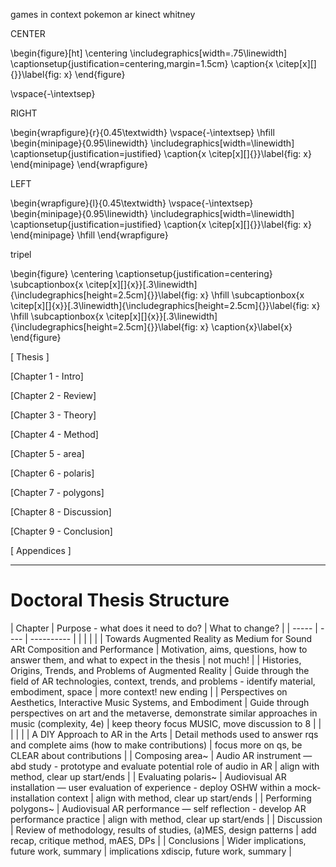 games in context
pokemon ar
kinect whitney

CENTER

\begin{figure}[ht]
        \centering
        \includegraphics[width=.75\linewidth]
        \captionsetup{justification=centering,margin=1.5cm}
        \caption{x \citep[x][]{}}\label{fig: x}
\end{figure}

\vspace{-\intextsep}


RIGHT

\begin{wrapfigure}{r}{0.45\textwidth}
        \vspace{-\intextsep}
        \hfill
        \begin{minipage}{0.95\linewidth}
                \includegraphics[width=\linewidth]
                \captionsetup{justification=justified}
                \caption{x \citep[x][]{}}\label{fig: x}
        \end{minipage}
\end{wrapfigure}

LEFT

\begin{wrapfigure}{l}{0.45\textwidth}
        \vspace{-\intextsep}
    \begin{minipage}{0.95\linewidth}
                \includegraphics[width=\linewidth]
                \captionsetup{justification=justified}
                \caption{x \citep[x][]{}}\label{fig: x}
        \end{minipage}
        \hfill
\end{wrapfigure}

tripel

\begin{figure}
    \centering
    \captionsetup{justification=centering}
    \subcaptionbox{x \citep[x][]{x}}[.3\linewidth]{\includegraphics[height=2.5cm]{}}\label{fig: x}
    \hfill
    \subcaptionbox{x \citep[x][]{x}}[.3\linewidth]{\includegraphics[height=2.5cm]{}}\label{fig: x}
    \hfill
    \subcaptionbox{x \citep[x][]{x}}[.3\linewidth]{\includegraphics[height=2.5cm]{}}\label{fig: x}
    \caption{x}\label{x}
\end{figure}


 [ Thesis ]
<!--    Archiving
        [ ]     Remove links to github in study chapters now that repo is at start
        [ ]     bfg scrub repo of .bib for filepath opsec
        Figures 4h 
        [ ]     Find sources for all figures used so far
        [ ]     Add new figures to all chapters
            [ ] polaris Unity / Pd
            [ ] polygons Unity / Pd
            [ ] Discussion xrtspace new website
        [ ]     Figure placement, stacking, hspace etc.
        [ ]     Landscape wholepage figures
        [ ]     Captions for detail, copy from text two sentences max
        [x]     Statement on contenta availability -> email for access
        [x]     Create Figure List
        
        Tables 1h
        [x]     Create Table List
        [ ]     Convert tables to LaTeX
        
        Narrative / Voice 2h
        [ ]     Read chapter beginning / ends
        [ ]     1st or 3rd person?
        [ ]     Tenses
        
        LaTeX 2h
        [ ]     Enable hbox/vbox warnings and check all
        [ ]     Long chap subtitle layout
        [ ]     Use acronyms?
        [x]     Decide on clearpages and newpages and blankpages
        [x]     Chapter styling, 
        [x]     Chapter Quote styling
        [x]     CHECK ALL \autofills in doctoral-thesis.tex
        
        Vocabulary 1h
        [ ]     User, performer, immersant.
        [ ]     Another but I forgot
        [ ]     Archive zenodo
        
        Punctuation 1h
        [x]     Standardise quotation mark style in LaTeX
            [x]     Single or double (British / American)
            [x]     Fix to ` ' or `` ''
        [x]     Check for double spcaes
        Abstract 30m
        [x]     Complete abstract text
        [x]     abstract.tex layout and choose on name (summary?)
        Frontmatter 1h
        [x]     Complete acknowledgements
                [x] include projects and urls from all 3 studies
        [x]     publications.tex add and layout
        [x] Citations 2h
        [x]     Check all citations in Zotero and in .bib
        [x]     Decide on bibliography style
        [x]     host bilbow et al on github.io or zenodo
        Footnotes 30m
        [x]     Use of website links for non-citing material
                [x]     2 moma?
                [x]     5 aftershokz
                [x]     5 karma
                [x]     5 max
                [x]     5 winer
                [x]     5 espressif
                [x]     5 ircam add foortnote keep cite
                [x]     5 icst add footnote keep cite
                [x]     5 leapmotion 2016
                [x]     5 leapmotion 2017
                [x]     5 UL 2020a
                [x]     5 UL 2020
                [x]     5 rode
--->
 [Chapter 1 - Intro]
<!--    [ ]     Add working definitions
        [ ]     Re-draft
        [x]     Chapter Quote
--->
 [Chapter 2 - Review]
<!--    [ ]     Chapter Quote
        Include
        [ ]     Tanaka
        [ ]     Shaw
        [ ]     turchet hamilton and camci 2021
        [ ]     More context
--->
 [Chapter 3 - Theory]
<!--    [ ]     Trim quotes
        [x]     Chapter Quote
--->
 [Chapter 4 - Method]
<!--    [ ]     Chapter Quote
        [ ]     Look back at Miro diagram
--->
 [Chapter 5 - area]
<!--    [ ]     Chapter Quote
        Documentation
        [ ]     Include study blog, repo, and wiki links.
        Other
        [ ]     Re-draft
        [ ]     Link to theory
        [ ]     Link to design patterns
--->
 [Chapter 6 - polaris]
<!--    [ ]     Chapter Quote
        Documentation
        [ ]     Include study blog, repo, and wiki links.
        Other
        [ ]     Re-draft
        [ ]     Link to theory
        [ ]     Link to design patterns
        [ ]     iframes -> explain and do screenshots
        Ethics Statement
        [ ]     Pull what you want and move rest to appendix?
--->
 [Chapter 7 - polygons]
<!--    Documentation
        [ ]     Include study blog, repo, and wiki links.
        Other
        [ ]     Tidy Pd patches - rename click+-
        [ ]     Tidy .cs scripts
        [ ]     Link fig: to github scripts and pd patches
        [ ]     Add Vincs <- dance and visuals but not music
        [ ]     Add Amy Brandon <- ar headset performances and preprint, as well as 2018a
        [x]     Chapter Quote
--->
 [Chapter 8 - Discussion]
<!--    Other
        [ ]     Re-Draft design patterns
        [ ]     EXPLAIN OOD
        [ ]     Consequences dp?
        [ ]     Include Ali Heston's framework for designing XR

        [ ]     ADD STUDY EVIDENCE TO THIS CHAPTER NOW
        [ ]     Move patterns to new chapter
        [x]     Chapter Quote
--->
 [Chapter 9 - Conclusion]
<!--    
        [ ]     Chapter Quote
--->
 [ Appendices ]
<!--    LaTeX
        [ ]     Add labels, back-link
        polaris
        [ ]     Redraft Ethics statement >> move to 4
        Create GitHub wikis
        [x]     area
        [x]     polaris
        [x]     polygons
        Complete GitHub wikis
        [x]     area
                [x]     audio interface
        [x]     polaris
        [x]     polygons
        Layout
        [x]     Decide on appendix layout (Repository -> Thesis)
        area
        [x]     Guide
        [x]     List of videos
        [x]     List of recordings
        [x]     Blog
        [x]     Link to blog, repository, wiki
        [x]     Code
        polaris
        [x]     Guide
        [x]     Blog
        [x]     List of videos
        [x]     Link to blog, repository, wiki
        [x]     Code
        [x]     Polaris Study Content
        polygons
        [x]     Guide
        [x]     List of videos
        [x]     Blog
        [x]     Link to blog, repository, wiki
        [x]     Code
--->
--------




























# Doctoral Thesis Structure
| Chapter                                                                       | Purpose - what does it need to do?                                                                               | What to change?                                |
|
----- |
---- |
---------- |
|                                                                               |                                                                                                                  |                                                |
| Towards Augmented Reality as Medium for Sound ARt Composition and Performance | Motivation, aims, questions, how to answer them, and what to expect in the thesis                                | not much!                                      |
| Histories, Origins, Trends, and Problems of Augmented Reality                 | Guide through the field of AR technologies, context, trends, and problems - identify material, embodiment, space | more context! new ending                       |
| Perspectives on Aesthetics, Interactive Music Systems, and Embodiment         | Guide through perspectives on art and the metaverse, demonstrate similar approaches in music (complexity, 4e)    | keep theory focus MUSIC, move discussion to 8  |
|                                                                               |                                                                                                                  |                                                |
| A DIY Approach to AR in the Arts                                              | Detail methods used to answer rqs and complete aims (how to make contributions)                                  | focus more on qs, be CLEAR about contributions |
| Composing area~                                                               | Audio AR instrument — abd study - prototype and evaluate potential role of audio in AR                           | align with method, clear up start/ends         |
| Evaluating polaris~                                                           | Audiovisual AR installation — user evaluation of experience - deploy OSHW within a mock-installation context     | align with method, clear up start/ends         |
| Performing polygons~                                                          | Audiovisual AR performance — self reflection - develop AR performance practice                                   | align with method, clear up start/ends         |
| Discussion                                                                    | Review of methodology, results of studies, (a)MES, design patterns                                               | add recap, critique method, mAES, DPs          |
| Conclusions                                                                   | Wider implications, future work, summary                                                                         | implications xdiscip, future work, summary     |